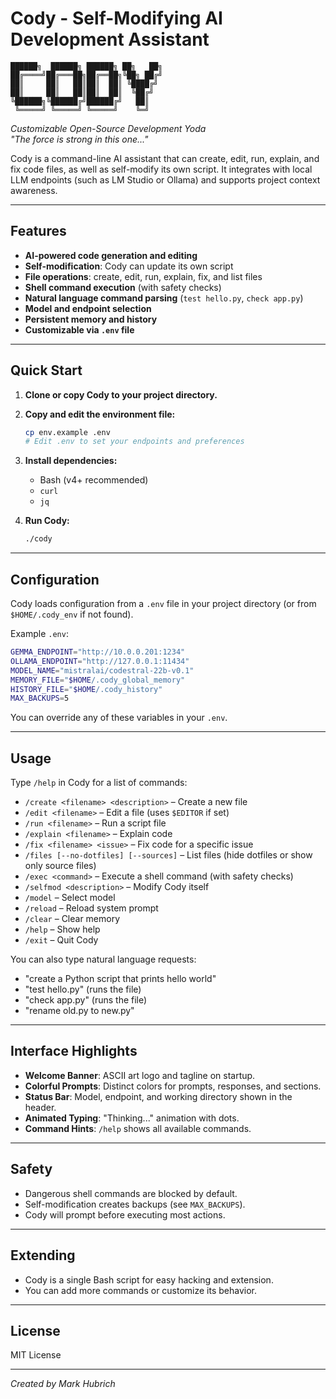 # Cody - Self-Modifying AI Development Assistant

```
██████╗  ██████╗ ██████╗ ██╗   ██╗
██╔════╝██╔═══██╗██╔══██╗╚██╗ ██╔╝
██║     ██║   ██║██║  ██║ ╚████╔╝ 
██║     ██║   ██║██║  ██║  ╚██╔╝  
╚██████╗╚██████╔╝██████╔╝   ██║   
 ╚═════╝ ╚═════╝ ╚═════╝    ╚═╝
```
*Customizable Open-Source Development Yoda*  
*"The force is strong in this one..."*

Cody is a command-line AI assistant that can create, edit, run, explain, and fix code files, as well as self-modify its own script. It integrates with local LLM endpoints (such as LM Studio or Ollama) and supports project context awareness.

---

## Features

- **AI-powered code generation and editing**
- **Self-modification**: Cody can update its own script
- **File operations**: create, edit, run, explain, fix, and list files
- **Shell command execution** (with safety checks)
- **Natural language command parsing** (`test hello.py`, `check app.py`)
- **Model and endpoint selection**
- **Persistent memory and history**
- **Customizable via `.env` file**

---

## Quick Start

1. **Clone or copy Cody to your project directory.**

2. **Copy and edit the environment file:**
   ```bash
   cp env.example .env
   # Edit .env to set your endpoints and preferences
   ```

3. **Install dependencies:**
   - Bash (v4+ recommended)
   - `curl`
   - `jq`

4. **Run Cody:**
   ```bash
   ./cody
   ```

---

## Configuration

Cody loads configuration from a `.env` file in your project directory (or from `$HOME/.cody_env` if not found).

Example `.env`:
```bash
GEMMA_ENDPOINT="http://10.0.0.201:1234"
OLLAMA_ENDPOINT="http://127.0.0.1:11434"
MODEL_NAME="mistralai/codestral-22b-v0.1"
MEMORY_FILE="$HOME/.cody_global_memory"
HISTORY_FILE="$HOME/.cody_history"
MAX_BACKUPS=5
```

You can override any of these variables in your `.env`.

---

## Usage

Type `/help` in Cody for a list of commands:

- `/create <filename> <description>` – Create a new file
- `/edit <filename>` – Edit a file (uses `$EDITOR` if set)
- `/run <filename>` – Run a script file
- `/explain <filename>` – Explain code
- `/fix <filename> <issue>` – Fix code for a specific issue
- `/files [--no-dotfiles] [--sources]` – List files (hide dotfiles or show only source files)
- `/exec <command>` – Execute a shell command (with safety checks)
- `/selfmod <description>` – Modify Cody itself
- `/model` – Select model
- `/reload` – Reload system prompt
- `/clear` – Clear memory
- `/help` – Show help
- `/exit` – Quit Cody

You can also type natural language requests:
- "create a Python script that prints hello world"
- "test hello.py" (runs the file)
- "check app.py" (runs the file)
- "rename old.py to new.py"

---

## Interface Highlights

- **Welcome Banner**: ASCII art logo and tagline on startup.
- **Colorful Prompts**: Distinct colors for prompts, responses, and sections.
- **Status Bar**: Model, endpoint, and working directory shown in the header.
- **Animated Typing**: "Thinking..." animation with dots.
- **Command Hints**: `/help` shows all available commands.

---

## Safety

- Dangerous shell commands are blocked by default.
- Self-modification creates backups (see `MAX_BACKUPS`).
- Cody will prompt before executing most actions.

---

## Extending

- Cody is a single Bash script for easy hacking and extension.
- You can add more commands or customize its behavior.

---

## License

MIT License

---

*Created by Mark Hubrich*
